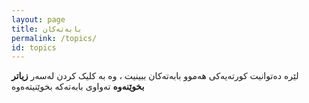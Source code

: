 ```yaml
---
layout: page
title: بابەتەکان
permalink: /topics/
id: topics
---
```


لێرە دەتوانیت کورتەیەکی هەموو بابەتەکان ببینیت ، وە بە کلیک کردن لەسەر **زیاتر بخوێنەوە** تەواوی بابەتەکە بخوێنیتەەوە
